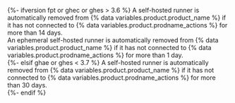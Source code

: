 {%- ifversion fpt or ghec or ghes > 3.6 %}
A self-hosted runner is automatically removed from {% data variables.product.product_name %} if it has not connected to {% data variables.product.prodname_actions %} for more than 14 days.  
An ephemeral self-hosted runner is automatically removed from {% data variables.product.product_name %} if it has not connected to {% data variables.product.prodname_actions %} for more than 1 day.  
{%- elsif ghae or ghes < 3.7 %}
A self-hosted runner is automatically removed from {% data variables.product.product_name %} if it has not connected to {% data variables.product.prodname_actions %} for more than 30 days.  
{%- endif %}
